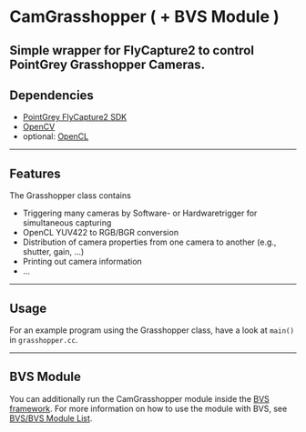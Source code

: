 CamGrasshopper ( + BVS Module )
===============================

Simple wrapper for FlyCapture2 to control PointGrey Grasshopper Cameras.
----
## Dependencies
* [PointGrey FlyCapture2 SDK](http://www.ptgrey.com/support/downloads/)
* [OpenCV](http://opencv.org/)
* optional: [OpenCL](http://www.khronos.org/opencl/)

----
## Features
The Grasshopper class contains

* Triggering many cameras by Software- or Hardwaretrigger for simultaneous capturing
* OpenCL YUV422 to RGB/BGR conversion
* Distribution of camera properties from one camera to another (e.g., shutter, gain, ...) 
* Printing out camera information
* ...

----
## Usage
For an example program using the Grasshopper class, have a look at `main()` in `grasshopper.cc`.

----
## BVS Module
You can additionally run the CamGrasshopper module inside the [BVS framework](https://github.com/nilsonholger/bvs).
For more information on how to use the module with BVS, see [BVS/BVS Module List](https://github.com/nilsonholger/bvs#bvs-module-list).

